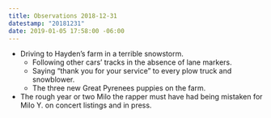 ```yaml
---
title: Observations 2018-12-31
datestamp: "20181231"
date: 2019-01-05 17:58:00 -06:00
---
```


- Driving to Hayden’s farm in a terrible snowstorm.
	- Following other cars’ tracks in the absence of lane markers.
	- Saying “thank you for your service” to every plow truck and snowblower.
	- The three new Great Pyrenees puppies on the farm.
- The rough year or two Milo the rapper must have had being mistaken for Milo Y. on concert listings and in press.

